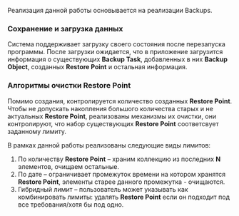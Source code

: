 Реализация данной работы основывается на реализации Backups.
### Сохранение и загрузка данных

Система поддерживает загрузку своего состояния после перезапуска программы. После загрузки ожидается, что в приложение загрузится информация о существующих **Backup Task**, добавленных в них **Backup Object**, созданных **Restore Point** и остальная информация.

### Алгоритмы очистки Restore Point

Помимо создания, контролируется количество созданных **Restore Point**. Чтобы не допускать накопления большого количества старых и не актуальных **Restore Point**, реализованы механизмы их очистки, они контролируют, что набор существующих **Restore Point** соответсвует заданному лимиту.

В рамках данной работы реализованы следующие виды лимитов:

1. По количеству **Restore Point** – храним коллекцию из последних **N** элементов, очищаем остальные.
2. По дате – ограничивает промежуток времени на котором хранятся **Restore Point**, элементы старее данного промежутка - очищаются.
3. Гибридный лимит – пользователь может указывать как комбинировать лимиты: удалять **Restore Point** если он подходит под все требования/хотя бы под одно.
